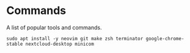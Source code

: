 # Commands
A list of popular tools and commands.
```
sudo apt install -y neovim git make zsh terminator google-chrome-stable nextcloud-desktop minicom
```
